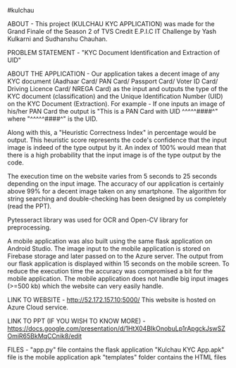 #kulchau

ABOUT -
This project (KULCHAU KYC APPLICATION) was made for the Grand Finale of the Season 2 of TVS Credit E.P.I.C IT Challenge by Yash Kulkarni and Sudhanshu Chauhan.


PROBLEM STATEMENT -
"KYC Document Identification and Extraction of UID"


ABOUT THE APPLICATION -
Our application takes a decent image of any KYC document (Aadhaar Card/ PAN Card/ Passport Card/ Voter ID Card/ Driving Licence Card/ NREGA Card) as the input and outputs the type of the KYC document (classification) and the Unique Identification Number (UID) on the KYC Document (Extraction). For example - If one inputs an image of his/her PAN Card the output is "This is a PAN Card with UID ^^^^^####^" where "^^^^^####^" is the UID.

Along with this, a "Heuristic Correctness Index" in percentage would be output. This heuristic score represents the code's confidence that the input image is indeed of the type output by it. An index of 100% would mean that there is a high probability that the input image is of the type output by the code.

The execution time on the website varies from 5 seconds to 25 seconds depending on the input image. The accuracy of our application is certainly above 99% for a decent image taken on any smartphone. The algorithm for string searching and double-checking has been designed by us completely (read the PPT).

Pytesseract library was used for OCR and Open-CV library for preprocessing.

A mobile application was also built using the same flask application on Android Studio. The image input to the mobile application is stored on Firebase storage and later passed on to the Azure server. The output from our flask application is displayed within 15 seconds on the mobile screen. To reduce the execution time the accuracy was compromised a bit for the mobile application. The mobile application does not handle big input images (>=500 kb) which the website can very easily handle.


LINK TO WEBSITE -
http://52.172.157.10:5000/ This website is hosted on Azure Cloud service.


LINK TO PPT (IF YOU WISH TO KNOW MORE) -
https://docs.google.com/presentation/d/1HtX04BIkOnobuLp1rApgckJswSZOmiR65BkMqCCnik8/edit


FILES -
"app.py" file contains the flask application 
"Kulchau KYC App.apk" file is the mobile application apk
"templates" folder contains the HTML files
 

